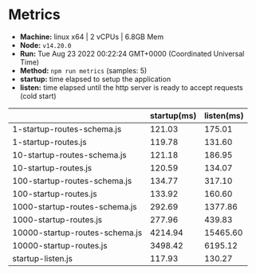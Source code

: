 # Metrics
* __Machine:__ linux x64 | 2 vCPUs | 6.8GB Mem
* __Node:__ `v14.20.0`
* __Run:__ Tue Aug 23 2022 00:22:24 GMT+0000 (Coordinated Universal Time)
* __Method:__ `npm run metrics` (samples: 5)
* __startup:__ time elapsed to setup the application
* __listen:__ time elapsed until the http server is ready to accept requests (cold start)

| | startup(ms) | listen(ms) |
|-| -       | -      |
| 1-startup-routes-schema.js | 121.03 | 175.01 |
| 1-startup-routes.js | 119.78 | 131.60 |
| 10-startup-routes-schema.js | 121.18 | 186.95 |
| 10-startup-routes.js | 120.59 | 134.07 |
| 100-startup-routes-schema.js | 134.77 | 317.10 |
| 100-startup-routes.js | 133.92 | 160.60 |
| 1000-startup-routes-schema.js | 292.69 | 1377.86 |
| 1000-startup-routes.js | 277.96 | 439.83 |
| 10000-startup-routes-schema.js | 4214.94 | 15465.60 |
| 10000-startup-routes.js | 3498.42 | 6195.12 |
| startup-listen.js | 117.93 | 130.27 |
